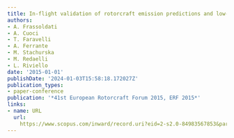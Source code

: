```yaml
---
title: In-flight validation of rotorcraft emission predictions and low-pollutant mission
authors:
- A. Frassoldati
- A. Cuoci
- T. Faravelli
- A. Ferrante
- M. Stachurska
- M. Redaelli
- L. Riviello
date: '2015-01-01'
publishDate: '2024-01-03T15:58:18.172027Z'
publication_types:
- paper-conference
publication: '*41st European Rotorcraft Forum 2015, ERF 2015*'
links:
- name: URL
  url: 
    https://www.scopus.com/inward/record.uri?eid=2-s2.0-84983567853&partnerID=40&md5=3e0bc0f776ea9f78b5194f1d8aba8af9
---
```

